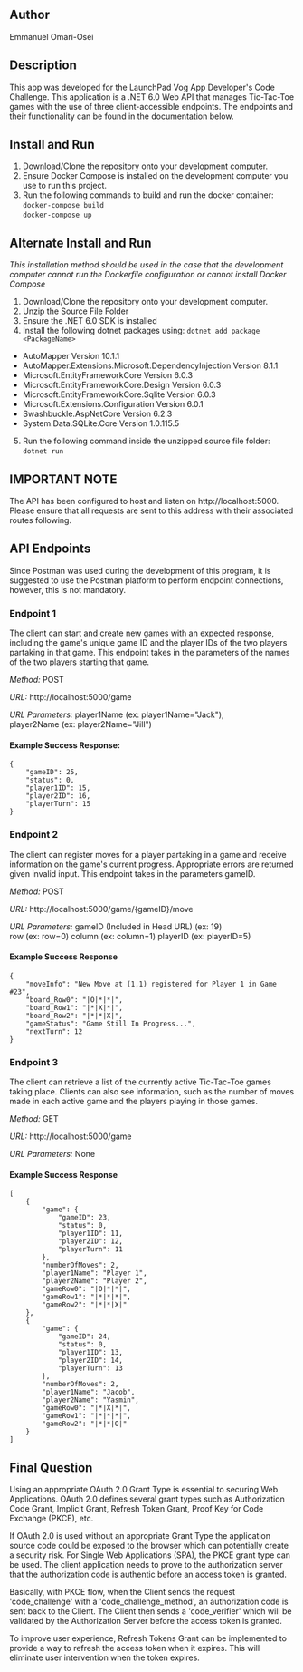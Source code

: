 ## Author
Emmanuel Omari-Osei

## Description

This app was developed for the LaunchPad Vog App Developer's Code Challenge. This application is a .NET 6.0 Web API that manages Tic-Tac-Toe games with the use of three client-accessible endpoints. The endpoints and their functionality can be found in the documentation below.

## Install and Run

1. Download/Clone the repository onto your development computer.
2. Ensure Docker Compose is installed on the development computer you use to run this project.
3. Run the following commands to build and run the docker container:<br />
`docker-compose build`<br />
`docker-compose up`<br />
	
## Alternate Install and Run

*This installation method should be used in the case that the development computer cannot run the Dockerfile configuration or cannot install Docker Compose*

1. Download/Clone the repository onto your development computer.
2. Unzip the Source File Folder
3. Ensure the .NET 6.0 SDK is installed
5. Install the following dotnet packages using:
`dotnet add package <PackageName>`
* AutoMapper Version 10.1.1
* AutoMapper.Extensions.Microsoft.DependencyInjection Version 8.1.1
* Microsoft.EntityFrameworkCore Version 6.0.3
* Microsoft.EntityFrameworkCore.Design Version 6.0.3
* Microsoft.EntityFrameworkCore.Sqlite Version 6.0.3
* Microsoft.Extensions.Configuration Version 6.0.1
* Swashbuckle.AspNetCore Version 6.2.3
* System.Data.SQLite.Core Version 1.0.115.5
5. Run the following command inside the unzipped source file folder: `dotnet run`

## IMPORTANT NOTE

The API has been configured to host and listen on http://localhost:5000. Please ensure that all requests are sent to this address with their associated routes following.

## API Endpoints

Since Postman was used during the development of this program, it is suggested to use the Postman platform to perform endpoint connections, however, this is not mandatory. 

### Endpoint 1
The client can start and create new games with an expected response, including the game's unique game ID and the player IDs of the two players partaking in that game.
This endpoint takes in the parameters of the names of the two players starting that game.

*Method:* POST

*URL:*
http://localhost:5000/game

*URL Parameters:*
player1Name (ex: player1Name="Jack"),<br />
player2Name (ex: player2Name="Jill")

#### Example Success Response:
```
{
    "gameID": 25,
    "status": 0,
    "player1ID": 15,
    "player2ID": 16,
    "playerTurn": 15
}
```

### Endpoint 2
The client can register moves for a player partaking in a game and receive information on the game's current progress. Appropriate errors are returned given invalid input. This endpoint takes in the parameters gameID.

*Method:* POST

*URL:*
http://localhost:5000/game/{gameID}/move

*URL Parameters:*
gameID (Included in Head URL) (ex: 19)<br />
row (ex: row=0)
column (ex: column=1)
playerID (ex: playerID=5)

#### Example Success Response
```
{
    "moveInfo": "New Move at (1,1) registered for Player 1 in Game #23",
    "board_Row0": "|O|*|*|",
    "board_Row1": "|*|X|*|",
    "board_Row2": "|*|*|X|",
    "gameStatus": "Game Still In Progress...",
    "nextTurn": 12
}
```

### Endpoint 3
The client can retrieve a list of the currently active Tic-Tac-Toe games taking place. Clients can also see information, such as the number of moves made in each active game and the players playing in those games.

*Method:* GET

*URL:*
http://localhost:5000/game

*URL Parameters:*
None

#### Example Success Response
```
[
    {
        "game": {
            "gameID": 23,
            "status": 0,
            "player1ID": 11,
            "player2ID": 12,
            "playerTurn": 11
        },
        "numberOfMoves": 2,
        "player1Name": "Player 1",
        "player2Name": "Player 2",
        "gameRow0": "|O|*|*|",
        "gameRow1": "|*|*|*|",
        "gameRow2": "|*|*|X|"
    },
    {
        "game": {
            "gameID": 24,
            "status": 0,
            "player1ID": 13,
            "player2ID": 14,
            "playerTurn": 13
        },
        "numberOfMoves": 2,
        "player1Name": "Jacob",
        "player2Name": "Yasmin",
        "gameRow0": "|*|X|*|",
        "gameRow1": "|*|*|*|",
        "gameRow2": "|*|*|O|"
    }
]
```
## Final Question

Using an appropriate OAuth 2.0 Grant Type is essential to securing Web Applications. OAuth 2.0 defines several grant types such as Authorization Code Grant, Implicit Grant, Refresh Token Grant, Proof Key for Code Exchange (PKCE), etc.<br />

If OAuth 2.0 is used without an appropriate Grant Type the application source code could be exposed to the browser which can potentially create a security risk. For Single Web Applications (SPA), the PKCE grant type can be used. The client application needs to prove to the authorization server that the authorization code is authentic before an access token is granted.<br />

Basically, with PKCE flow, when the Client sends the request 'code_challenge' with a 'code_challenge_method', an authorization code is sent back to the Client. The Client then sends a 'code_verifier' which will be validated by the Authorization Server before the access token is granted.<br />

To improve user experience, Refresh Tokens Grant can be implemented to provide a way to refresh the access token when it expires. This will eliminate user intervention when the token expires.<br />
